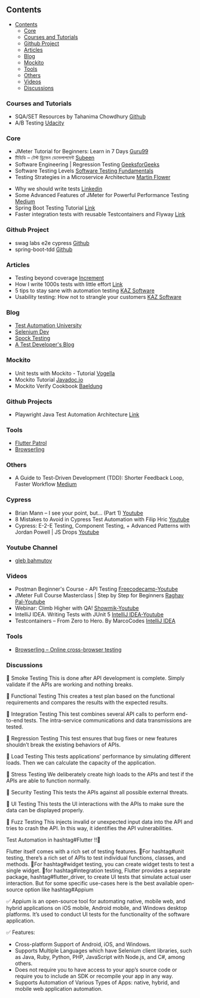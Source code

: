 ## Contents

- [Contents](#contents)
  - [Core](#core)
  - [Courses and Tutorials](#courses-and-tutorials)
  - [Github Project](#github-project)
  - [Articles](#articles)
  - [Blog](#blog)
  - [Mockito](#mockito)
  - [Tools](#tools)
  - [Others](#others)
  - [Videos](#videos)
  - [Discussions](#discussions)

### Courses and Tutorials

- SQA/SET Resources by Tahanima Chowdhury [Github](https://github.com/Tahanima/sqa-set-resources)
- A/B Testing [Udacity](https://www.udacity.com/course/ab-testing--ud257)

### Core

* JMeter Tutorial for Beginners: Learn in 7 Days [Guru99](https://www.guru99.com/jmeter-tutorials.html)
* টিডিডি – টেস্ট ড্রিভেন ডেভেলাপমেন্ট [Subeen](http://subeen.com/test-driven-development/)
* Software Engineering | Regression Testing [GeeksforGeeks](https://www.geeksforgeeks.org/software-engineering-regression-testing/)
* Software Testing Levels [Software Testing Fundamentals](http://softwaretestingfundamentals.com/software-testing-levels/)
* Testing Strategies in a Microservice Architecture [Martin Flower](https://martinfowler.com/articles/microservice-testing/)
- Why we should write tests [Linkedin](https://www.linkedin.com/feed/update/urn:li:activity:7034585570383208448/)
- Some Advanced Features of JMeter for Powerful Performance Testing [Medium](https://blog.emumba.com/some-advanced-features-of-jmeter-for-powerful-performance-testing-7f82d8f503b6)
- Spring Boot Testing Tutorial [Link](https://www.sivalabs.in/spring-boot-testing-tutorial/)
- Faster integration tests with reusable Testcontainers and Flyway [Link](https://maciejwalkowiak.com/blog/testcontainers-reusable-flyway/)

### Github Project

* swag labs e2e cypress [Github](https://github.com/KhairunNaharNowrin/swag-labs-e2e-cypress)
* spring-boot-tdd [Github](https://github.com/sashinpivotal/spring-boot-tdd)

### Articles

* Testing beyond coverage [Increment](https://increment.com/reliability/testing-beyond-coverage/)
* How I write 1000s tests with little effort [Link](https://craftbettersoftware.com/p/how-i-write-1000s-tests-with-little)
* 5 tips to stay sane with automation testing [KAZ Software](https://kaz.com.bd/blog/2020/8/27/5-tips-to-stay-sane-with-automation-testing)
* Usability testing: How not to strangle your customers [KAZ Software](https://kaz.com.bd/blog/2020/10/15/usability-testing-how-not-to-strangle-your-customers)

### Blog
* [Test Automation University](https://testautomationu.applitools.com/)
* [Selenium Dev](https://www.selenium.dev/)
* [Spock Testing](http://spockframework.org/)
* [A Test Developer's Blog](https://sarkershantonu.github.io/)

### Mockito
* Unit tests with Mockito - Tutorial [Vogella](https://www.vogella.com/tutorials/Mockito/article.html)
* Mockito Tutorial [Javadoc.io](https://www.javadoc.io/doc/org.mockito/mockito-core/2.23.4/org/mockito/Mockito.html)
* Mockito Verify Cookbook [Baeldung](https://www.baeldung.com/mockito-verify)

### Github Projects

- Playwright Java Test Automation Architecture [Link](https://github.com/Tahanima/playwright-java-test-automation-architecture)

### Tools

* [Flutter Patrol](https://pub.dev/packages/patrol)
* [Browserling](https://www.browserling.com/)

### Others

* A Guide to Test-Driven Development (TDD): Shorter Feedback Loop, Faster Workflow [Medium](https://blog.bitsrc.io/a-guide-to-test-driven-development-tdd-shorter-feedback-loop-faster-workflow-ce5bd6b247c4)

### Cypress

- Brian Mann – I see your point, but… (Part 1) [Youtube](https://youtu.be/5XQOK0v_YRE?si=y6XzJF3pEdHJZPDk)
- 8 Mistakes to Avoid in Cypress Test Automation with Filip Hric [Youtube](https://www.youtube.com/live/0FPfS7nGsZ8?si=cfxg4cBxGvBd93oE)
- Cypress: E-2-E Testing, Component Testing, + Advanced Patterns with Jordan Powell | JS Drops [Youtube](https://youtu.be/UVEWgVX6esE?si=TZvt_tfrfEAxbMzw)


### Youtube Channel

- [gleb bahmutov](https://www.youtube.com/@gleb) 

### Videos

- Postman Beginner's Course - API Testing [Freecodecamp-Youtube](https://youtu.be/VywxIQ2ZXw4?si=LjDwLG1gXCWQCH2C)
- JMeter Full Course Masterclass | Step by Step for Beginners [Raghav Pal-Youtube](https://youtu.be/SoW2pBak1_Q?si=MW1MHVUgdFU0S3HU)
- Webinar: Climb Higher with QA! [Showmik-Youtube](https://youtu.be/lGJ8gzquLxY?si=0TDgRv_u93089bMZ)
- IntelliJ IDEA. Writing Tests with JUnit 5 [IntelliJ IDEA-Youtube](https://youtu.be/we3zJE3hlWE?si=MTQFEFpEH7HhuvWN)
- Testcontainers – From Zero to Hero. By MarcoCodes [IntelliJ IDEA](https://www.youtube.com/live/v3eQCIWLYOw?si=3aGyEzwcc7odQGzw)

### Tools

- [Browserling – Online cross-browser testing](https://www.browserling.com/)

### Discussions

🔹 Smoke Testing 
This is done after API development is complete. Simply validate if the APIs are working and nothing breaks. 
 
🔹 Functional Testing 
This creates a test plan based on the functional requirements and compares the results with the expected results. 
 
🔹 Integration Testing 
This test combines several API calls to perform end-to-end tests. The intra-service communications and data transmissions are tested. 
 
🔹 Regression Testing 
This test ensures that bug fixes or new features shouldn’t break the existing behaviors of APIs. 
 
🔹 Load Testing 
This tests applications’ performance by simulating different loads. Then we can calculate the capacity of the application. 
 
🔹 Stress Testing 
We deliberately create high loads to the APIs and test if the APIs are able to function normally. 
 
🔹 Security Testing 
This tests the APIs against all possible external threats. 
 
🔹 UI Testing 
This tests the UI interactions with the APIs to make sure the data can be displayed properly. 
 
🔹 Fuzz Testing 
This injects invalid or unexpected input data into the API and tries to crash the API. In this way, it identifies the API vulnerabilities. 
 

<!--  -->

Test Automation in hashtag#Flutter !!👀

Flutter itself comes with a rich set of testing features. 
🔹For hashtag#unit testing, there’s a rich set of APIs to test individual functions, classes, and methods. 
🔹For hashtag#widget testing, you can create widget tests to test a single widget.
🔹for hashtag#integration testing, Flutter provides a separate package, hashtag#flutter_driver, to create UI tests that simulate actual user interaction. 
But for some specific use-cases here is the best available open-source option like hashtag#Appium

✅ Appium is an open-source tool for automating native, mobile web, and hybrid applications on iOS mobile, Android mobile, and Windows desktop platforms. It’s used to conduct UI tests for the functionality of the software application.

✅ Features:
- Cross-platform Support of Android, iOS, and Windows.
- Supports Multiple Languages which have Selenium client libraries, such as Java, Ruby, Python, PHP, JavaScript with Node.js, and C#, among others.
- Does not require you to have access to your app’s source code or require you to include an SDK or recompile your app in any way.
- Supports Automation of Various Types of Apps: native, hybrid, and mobile web application automation.